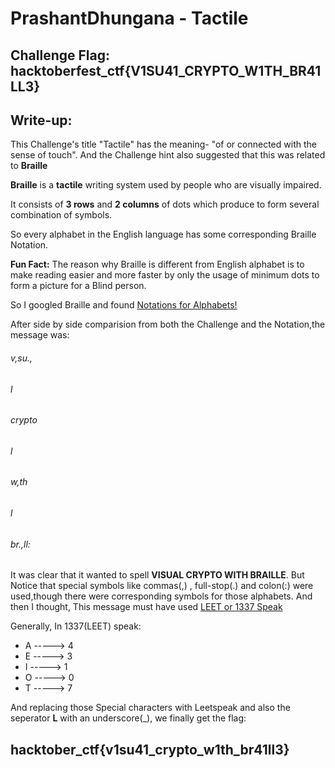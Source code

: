 # PrashantDhungana - Tactile

## Challenge Flag: hacktoberfest_ctf{V1SU41_CRYPTO_W1TH_BR41LL3}

## Write-up:

This Challenge's title "Tactile" has the meaning- "of or connected with the sense of touch". And the Challenge hint also suggested that this was related to **Braille**

**Braille** is a **tactile** writing system used by people who are visually impaired.

It consists of **3 rows** and **2 columns** of dots which produce to form several combination of symbols.

So every alphabet in the English language has some corresponding Braille Notation.

**Fun Fact:** The reason why Braille is different from English alphabet is to make reading easier and more faster by only the usage of minimum dots to form a picture for a Blind person.

So I googled Braille and found [Notations for Alphabets!](https://brailleworks.com/wp-content/uploads/2016/01/Braille-Alphabet-Red-Black700x700-700x700.jpg)

After side by side comparision from both the Challenge and the Notation,the message was:

###### v,su.,
######  l
###### crypto
######  l
###### w,th
######  l
###### br.,ll:

It was clear that it wanted to spell **VISUAL CRYPTO WITH BRAILLE**. But Notice that special symbols like commas(,) , full-stop(.) and colon(:) were used,though there were corresponding symbols for those alphabets. And then I thought, This message must have used [LEET or 1337 Speak](https://en.wikipedia.org/wiki/Leet) 

Generally, In 1337(LEET) speak:
* A -----> 4
* E -----> 3
* I -----> 1
* O -----> 0
* T -----> 7


And replacing those Special characters with Leetspeak and also the seperator **L** with an underscore(_), we finally get the flag:

## hacktober_ctf{v1su41_crypto_w1th_br41ll3}